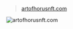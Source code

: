 > [artofhorusnft.com](artofhorusnft.com)

![artofhorusnft.com](https://github.com/user-attachments/assets/7091e703-17a3-462c-847d-26704910bc58)
